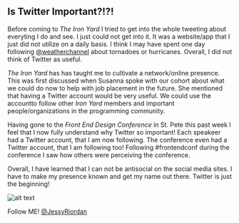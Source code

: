 ## Is Twitter Important?!?!

Before coming to _The Iron Yard_ I tried to get into the whole tweeting about everyting I do and see. I just could not get into it. It was a website/app that I just did not utilize on a daily basis. I think I may have spent one day following [@weatherchannel](https://twitter.com/weatherchannel) about tornadoes or hurricanes. Overall, I did not think of Twitter as useful.

_The Iron Yard_ has has taught me to cultivate a network/online presence. This was first discussed when Susanna spoke with our cohort about what we could do now to help with job placement in the future. She mentioned that having a Twitter account would be very useful. We could use the accountto follow other _Iron Yard_ members and important people/organizations in the programming community. 

Having gone to the _Front End Design Conference_ in St. Pete this past week I feel that I now fully understand why Twitter so important! Each speakeer had a Twitter account, that I am now following. The conference even had a Twitter account, that I am following too! Following #frontendconf during the conference I saw how others were perceiving the conference.

Overall, I have learned that I can not be antisocial on the social media sites. I have to make my presence known and get my name out there. Twitter is just the beginning! 



![alt text](https://d23f6h5jpj26xu.cloudfront.net/tylerhayes_24609708604080_small.png)

Follow ME! [@JessyRiordan](https://twitter.com/JessyRiordan)
